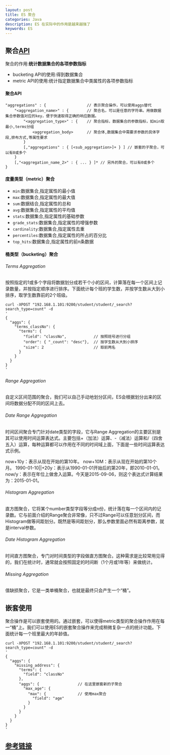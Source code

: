 ```yaml
---
layout: post
title: ES 聚合
categories: Java
description: ES 在实际中的作用是越来越强了
keywords: ES
---
```


## 聚合[API](https://www.elastic.co/guide/en/elasticsearch/reference/current/search-aggregations.html)  

聚合的作用:**统计数据集合的各项参数指标**  

- bucketing API的使用:得到数据集合
- metric API的使用:统计指定数据集合中类属性的各项参数指标  

#### 聚合API
```
"aggregations" : {                  // 表示聚合操作，可以使用aggs替代
    "<aggregation_name>" : {        // 聚合名，可以是任意的字符串。用做数据集合参数值对应的key，便于快速取得正确的响应数据。
        "<aggregation_type>" : {    // 聚合指标，数据集合的参数指标，如min取最小,terms分组
            <aggregation_body>      // 聚合体,数据集合中需要求参数的具体字段,排布方式,等属性要求
        }
        [,"aggregations" : { [<sub_aggregation>]+ } ] // 嵌套的子聚合，可以有0或多个
    }
    [,"<aggregation_name_2>" : { ... } ]* // 另外的聚合，可以有0或多个
}
```

#### 度量类型（metric）聚合
- `min`:数据集合,指定属性的最小值
- `max`:数据集合,指定属性的最大值
- `sum`:数据结合,指定属性的总和
- `avg`:数据集合,指定属性的平均值
- `stats`:数据集合,指定属性的基础参数 
- `grade_stats`:数据集合,指定属性的增强参数
- `cardinality`:数据集合,指定属性去重
- `percentiles`:数据集合,指定属性的所占的百分比
- `top_hits`:数据集合,指定属性的前n条数据

#### 桶类型（bucketing）聚合   

###### Terms Aggregation
按照指定的1或多个字段将数据划分成若干个小的区间，计算落在每一个区间上记录数量，并按指定顺序进行排序。下面统计每个班的学生数，并按学生数从大到小排序，取学生数靠前的2个班级。
```
curl -XPOST "192.168.1.101:9200/student/student/_search?search_type=count" -d 
'
{
  "aggs": {
    "terms_classNo": {
      "terms": {
        "field": "classNo",            // 按照班号进行分组 
        "order": { "_count": "desc"},  // 按学生数从大到小排序
        "size": 2                      // 取前两名
      }
    }
  }
}
'
```
###### Range Aggregation
自定义区间范围的聚合，我们可以自己手动地划分区间，ES会根据划分出来的区间将数据分配不同的区间上去。

###### Date Range Aggregation
时间区间聚合专门针对date类型的字段，它与Range Aggregation的主要区别是其可以使用时间运算表达式。主要包括+（加法）运算、-（减法）运算和/（四舍五入）运算，每种运算都可以作用在不同的时间域上面，下面是一些时间运算表达式示例。

now+10y：表示从现在开始的第10年。
now+10M：表示从现在开始的第10个月。
1990-01-10||+20y：表示从1990-01-01开始后的第20年，即2010-01-01。
now/y：表示在年位上做舍入运算。今天是2015-09-06，则这个表达式计算结果为：2015-01-01。

###### Histogram Aggregation
直方图聚合，它将某个number类型字段等分成n份，统计落在每一个区间内的记录数。它与前面介绍的Range聚合非常像，只不过Range可以任意划分区间，而Histogram做等间距划分。既然是等间距划分，那么参数里面必然有距离参数，就是interval参数。

###### Date Histogram Aggregation
时间直方图聚合，专门对时间类型的字段做直方图聚合。这种需求是比较常用见得的，我们在统计时，通常就会按照固定的时间断（1个月或1年等）来做统计。

###### Missing Aggregation
值缺损聚合，它是一类单桶聚合，也就是最终只会产生一个“桶”。


## 嵌套使用
聚合操作是可以嵌套使用的。通过嵌套，可以使得metric类型的聚合操作作用在每一“桶”上。我们可以使用ES的嵌套聚合操作来完成稍微复杂一点的统计功能。下面统计每一个班里最大的年龄值。
```
curl -XPOST "192.168.1.101:9200/student/student/_search?search_type=count" -d
'
{
  "aggs": {
    "missing_address": {
      "terms": {
        "field": "classNo"
      },
      "aggs": {                 // 在这里嵌套新的子聚合
        "max_age": {
          "max": {              // 使用max聚合
            "field": "age"
          }
        }
      }
    }
  }
}
'
```

## [参考链接](http://blog.csdn.net/xialei199023/article/details/48298635)